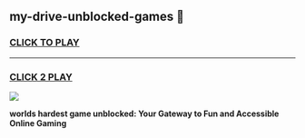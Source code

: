 
## my-drive-unblocked-games 👋
<h3>
<a href="https://premium.freeplayer.one?title=my-drive-unblocked-games&ref=14F">CLICK TO PLAY</a></h3>
<hr>

<h3>
<a href="https://premium.freeplayer.one?title=my-drive-unblocked-games&ref=14F">CLICK 2 PLAY</a>
  
</h3>

<a href="https://premium.freeplayer.one?title=my-drive-unblocked-games&ref=12F/"><img src="https://clearcache.store/games.png"></a>


**worlds hardest game unblocked: Your Gateway to Fun and Accessible Online Gaming**
